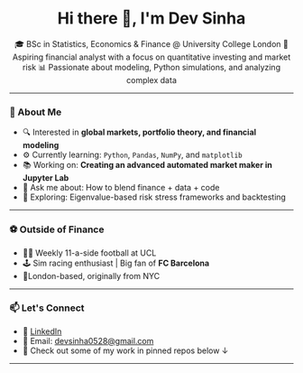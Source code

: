 <h1 align="center">Hi there 👋, I'm Dev Sinha</h1>

<p align="center">
🎓 BSc in Statistics, Economics & Finance @ University College London  
💼 Aspiring financial analyst with a focus on quantitative investing and market risk  
📊 Passionate about modeling, Python simulations, and analyzing complex data  
</p>

---

### 🧠 About Me

- 🔍 Interested in **global markets, portfolio theory, and financial modeling**
- ⚙️ Currently learning: `Python`, `Pandas`, `NumPy`, and `matplotlib`
- 📚 Working on: **Creating an advanced automated market maker in Jupyter Lab**  
- 💬 Ask me about: How to blend finance + data + code
- 🧪 Exploring: Eigenvalue-based risk stress frameworks and backtesting

---

### ⚽ Outside of Finance

- 🏃‍♂️ Weekly 11-a-side football at UCL
- 🕹️ Sim racing enthusiast | Big fan of **FC Barcelona**
- 📍London-based, originally from NYC

---

### 📫 Let's Connect

- 💼 [LinkedIn](https://www.linkedin.com/in/devsinha10)
- 📧 Email: devsinha0528@gmail.com
- 📂 Check out some of my work in pinned repos below ↓

---


<!--
**devsinha10/devsinha10** is a ✨ _special_ ✨ repository because its `README.md` (this file) appears on your GitHub profile.

Here are some ideas to get you started:

- 🔭 I’m currently working on ...
- 🌱 I’m currently learning ...
- 👯 I’m looking to collaborate on ...
- 🤔 I’m looking for help with ...
- 💬 Ask me about ...
- 📫 How to reach me: ...
- 😄 Pronouns: ...
- ⚡ Fun fact: ...
-->
